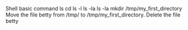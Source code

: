 Shell basic command
ls
cd
ls -l
ls -la
ls -la
mkdir /tmp/my_first_directory
Move the file betty from /tmp/ to /tmp/my_first_directory.
Delete the file betty
